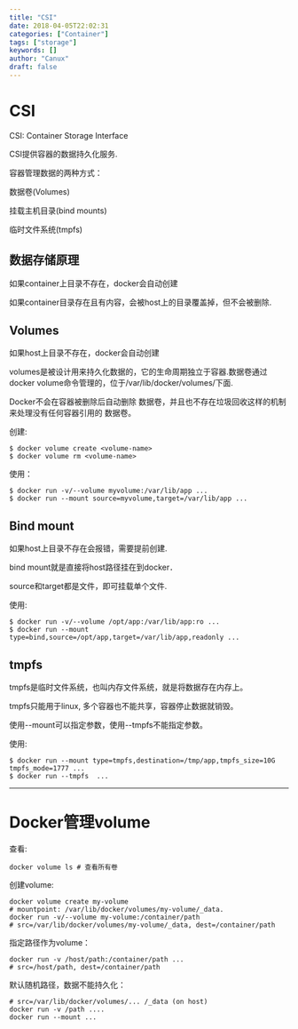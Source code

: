 ```yaml
---
title: "CSI"
date: 2018-04-05T22:02:31
categories: ["Container"]
tags: ["storage"]
keywords: []
author: "Canux"
draft: false
---
```


# CSI

CSI: Container Storage Interface

CSI提供容器的数据持久化服务.

容器管理数据的两种方式：

数据卷(Volumes)

挂载主机目录(bind mounts)

临时文件系统(tmpfs)

## 数据存储原理

如果container上目录不存在，docker会自动创建

如果container目录存在且有内容，会被host上的目录覆盖掉，但不会被删除.

## Volumes

如果host上目录不存在，docker会自动创建

volumes是被设计用来持久化数据的，它的生命周期独立于容器.数据卷通过docker volume命令管理的，位于/var/lib/docker/volumes/下面.

Docker不会在容器被删除后自动删除 数据卷，并且也不存在垃圾回收这样的机制来处理没有任何容器引用的 数据卷。

创建:

    $ docker volume create <volume-name>
    $ docker volume rm <volume-name>

使用：

    $ docker run -v/--volume myvolume:/var/lib/app ...
    $ docker run --mount source=myvolume,target=/var/lib/app ...

## Bind mount

如果host上目录不存在会报错，需要提前创建.

bind mount就是直接将host路径挂在到docker．

source和target都是文件，即可挂载单个文件.

使用:

    $ docker run -v/--volume /opt/app:/var/lib/app:ro ...
    $ docker run --mount type=bind,source=/opt/app,target=/var/lib/app,readonly ...

## tmpfs

tmpfs是临时文件系统，也叫内存文件系统，就是将数据存在内存上。

tmpfs只能用于linux, 多个容器也不能共享，容器停止数据就销毁。

使用--mount可以指定参数，使用--tmpfs不能指定参数。

使用:

    $ docker run --mount type=tmpfs,destination=/tmp/app,tmpfs_size=10G tmpfs_mode=1777 ...
    $ docker run --tmpfs  ...

***

# Docker管理volume

查看:

    docker volume ls # 查看所有卷

创建volume:

    docker volume create my-volume 
    # mountpoint: /var/lib/docker/volumes/my-volume/_data.
    docker run -v/--volume my-volume:/container/path 
    # src=/var/lib/docker/volumes/my-volume/_data, dest=/container/path

指定路径作为volume：

    docker run -v /host/path:/container/path ...
    # src=/host/path, dest=/container/path

默认随机路径，数据不能持久化：

    # src=/var/lib/docker/volumes/... /_data (on host)
    docker run -v /path ....
    docker run --mount ...

